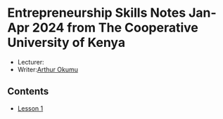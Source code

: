# Entrepreneurship Skills Notes Jan-Apr 2024 from The Cooperative University of Kenya
* Lecturer:
* Writer:[Arthur Okumu](https://arthurom254@github.io)

## Contents

* [Lesson 1](./Lesson1.md)
